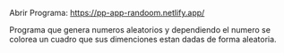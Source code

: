 Abrir Programa: https://pp-app-randoom.netlify.app/

Programa que genera numeros aleatorios y dependiendo el numero se colorea un cuadro que sus dimenciones estan dadas de forma aleatoria.
